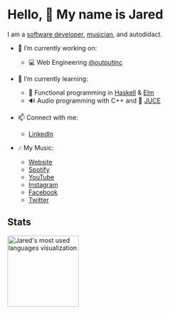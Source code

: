 # Hello, 👋 My name is Jared

I am a [software developer](https://jaredforth.com/software), [musician](https://jaredforthmusic.com), and autodidact.

- 🔭 I’m currently working on: 
  - 💻 Web Engineering [@outputinc](https://github.com/outputinc) 

- 🌱 I’m currently learning:
  - 🧮 Functional programming in [Haskell](https://github.com/haskell) & [Elm](https://github.com/elm-lang)
  - 🔊 Audio programming with C++ and 🍊 [JUCE](https://github.com/juce-framework)

- 📫 Connect with me: 
  - [LinkedIn](https://www.linkedin.com/in/jaredforth/)

- 🎶 My Music:
  - [Website](https://jaredforthmusic.com/)
  - [Spotify](https://open.spotify.com/artist/0hv4bvTaI2alDhRObBUBdm?si=RG4Gymx_SA-pR-Ug6tg0JQ)
  - [YouTube](https://www.youtube.com/channel/UCXXmemr6ipC0p6n9HadaUcA)
  - [Instagram](https://www.instagram.com/jaredforthmusic/)
  - [Facebook](https://www.facebook.com/jaredforthmusic)
  - [Twitter](https://twitter.com/jaredforthmusic)
  

## Stats

<img src="https://github-readme-stats.vercel.app/api/top-langs/?username=jaredforth&layout=compact" height="160" alt="Jared's most used languages visualization"/>
  
<!--
**jaredforth/jaredforth** is a ✨ _special_ ✨ repository because its `README.md` (this file) appears on your GitHub profile.

Here are some ideas to get you started:

- 🔭 I’m currently working on ...
- 🌱 I’m currently learning ...
- 👯 I’m looking to collaborate on ...
- 🤔 I’m looking for help with ...
- 💬 Ask me about ...
- 📫 How to reach me: ...
- 😄 Pronouns: ...
- ⚡ Fun fact: ...
-->
